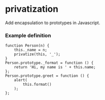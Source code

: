 privatization
=============

Add encapsulation to prototypes in Javascript.

### Example definition
```JS
function Person(n) {
    this._name = n;
    privatize(this, '_');
}
Person.prototype._format = function () {
    return 'Hi, my name is ' + this.name;
};
Person.prototype.greet = function () {
    alert(
        this.format()
    );
};

```
